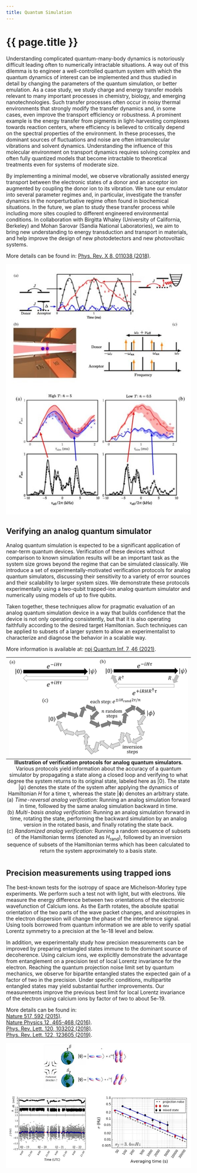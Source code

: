 ```yaml
---
title: Quantum Simulation
---
```


# {{ page.title }}

Understanding complicated quantum-many-body dynamics is notoriously difficult leading often to
numerically intractable situations. A way out of this dilemma is to engineer a well-controlled
quantum system with which the quantum dynamics of interest can be implemented and thus studied
in detail by changing the parameters of the quantum simulation, or better emulation. As a case
study, we study charge and energy transfer models relevant to many important  processes in chemistry,
biology, and emerging nanotechnologies. Such transfer processes often occur in noisy thermal environments
that strongly modify the transfer dynamics and, in some cases, even improve the transport efficiency or
robustness. A prominent example is the energy transfer from pigments in light-harvesting complexes towards
reaction centers, where efficiency is believed to critically depend on the spectral properties of the
environment. In these processes, the dominant sources of fluctuations and noise are often intramolecular
vibrations and solvent dynamics. Understanding the influence of this molecular environment on transport
dynamics requires solving complex and often fully quantized models that become intractable to theoretical
treatments even for systems of moderate size.

By implementing a minimal model, we observe vibrationally assisted energy transport between the electronic
states of a donor and an acceptor ion augmented by coupling the donor ion to its vibration. We tune our
emulator into several parameter regimes and, in particular, investigate the transfer dynamics in the
nonperturbative regime often found in biochemical situations. In the future, we plan to study these
transfer process while including more sites coupled to different engineered environmental conditions.
In collaboration with Birgitta Whaley (University of California, Berkeley) and Mohan Sarovar (Sandia National Laboratories),
we aim to bring new understanding to energy transduction and transport in materials, and help improve the design of
new photodetectors and new photovoltaic systems.

More details can be found in: [Phys. Rev. X 8, 011038 (2018)](https://journals.aps.org/prx/abstract/10.1103/PhysRevX.8.011038).

<img src="/research/quantum-emulation/VAET_section.jpg" width="558" alt="" class="center" />

## Verifying an analog quantum simulator

Analog quantum simulation is expected to be a significant application of near-term quantum
devices. Verification of these devices without comparison to known simulation results will be an
important task as the system size grows beyond the regime that can be simulated classically. We
introduce a set of experimentally-motivated verification protocols for analog quantum simulators,
discussing their sensitivity to a variety of error sources and their scalability to larger system sizes. We
demonstrate these protocols experimentally using a two-qubit trapped-ion analog quantum simulator
and numerically using models of up to five qubits.

Taken together, these techniques allow for pragmatic evaluation of an analog quantum simulation device
in a way that builds confidence that the device is not only
operating consistently, but that it is also operating faithfully according to the desired target Hamiltonian.
Such techniques can be applied to subsets of a larger system to allow an experimentalist to characterize
and diagnose the behavior in a scalable way.

More information is available at: [npj Quantum Inf. 7, 46 (2021)](https://www.nature.com/articles/s41534-021-00380-8).

<table class="image" align="center">
<caption class="caption" align="bottom" style="caption-side: bottom">
    <b>Illustration of verification protocols for analog
    quantum simulators.</b> Various protocols yield information
    about the accuracy of a quantum simulator by propagating
    a state along a closed loop and verifying to what degree the
    system returns to its original state, labeled here as |0&#10217;.
    The state |&#968;&#10217; denotes the state of the system after applying the dynamics of Hamiltonian <i>H</i>
    for a time &#964;, whereas the state |&#632;&#10217; denotes an arbitrary state.
    <br/>(a) <i>Time-reversal analog verification:</i> Running an analog simulation forward in time, followed by the same analog simulation backward in time.
    <br/>(b) <i>Multi-basis analog verification:</i> Running an analog simulation forward in time, rotating the state, performing the
    backward simulation by an analog version in the rotated basis, and finally rotating the state back.
    <br/>(c) <i>Randomized analog verification:</i> Running a random sequence of subsets of the Hamiltonian terms
    (denoted as <i>H</i><sub>rand</sub>), followed by an inversion sequence of subsets of the Hamiltonian terms which has been
    calculated to return the system approximately to a basis state.
</caption>
<TR><TD><img src="/research/quantum-emulation/verification-protocols.png" alt="Illustration of verification protocols for analog quantum simulators." width="500"></TD></TR>
</table>

## Precision measurements using trapped ions

The best-known tests for the isotropy of space are Michelson-Morley type experiments. We perform such
a test not with light, but with electrons. We measure the energy difference between two orientations of
the electronic wavefunction of Calcium ions.  As the Earth rotates, the absolute spatial orientation of
the two parts of the wave packet changes, and anisotropies in the electron dispersion will change the phase
of the interference signal.  Using tools borrowed from quantum information we are able to verify spatial
Lorentz symmetry to a precision at the 1e-18 level and below.

In addition, we experimentally study how precision measurements can be improved by preparing entangled
states immune to the dominant source of decoherence. Using calcium ions, we explicitly demonstrate the
advantage from entanglement on a precision test of local Lorentz invariance for the electron. Reaching
the quantum projection noise limit set by quantum mechanics, we observe for bipartite entangled states
the expected gain of a factor of two in the precision. Under specific conditions, multipartite entangled
states may yield substantial further improvements. Our measurements improve the previous best limit for
local Lorentz invariance of the electron using calcium ions by factor of two to about 5e-19.

More details can be found in:  
[Nature 517, 592 (2015)](http://dx.doi.org/10.1038/nature14091).  
[Nature Physics 12, 465-468 (2016)](http://www.nature.com/nphys/journal/vaop/ncurrent/full/nphys3610.html).  
[Phys. Rev. Lett. 120, 103202 (2018)](https://journals.aps.org/prl/abstract/10.1103/PhysRevLett.120.103202).  
[Phys. Rev. Lett. 122, 123605 (2019)](https://journals.aps.org/prl/abstract/10.1103/PhysRevLett.122.123605).

<img src="/research/quantum-emulation/Lattice_section_web.jpg" width="600" alt="" class="center" />
